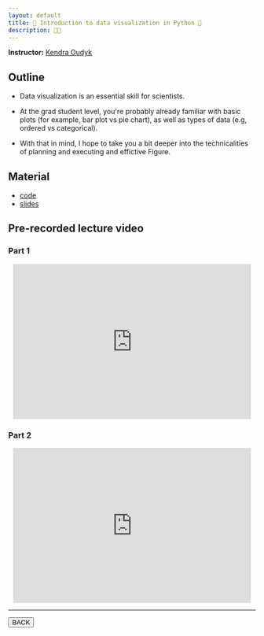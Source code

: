 ```yaml
---
layout: default
title: 👀 Introduction to data visualization in Python 🐍
description: 👀🐍
---
```


**Instructor:** [Kendra Oudyk](https://koudyk.github.io/)

## Outline

-   Data visualization is an essential skill for scientists.

-   At the grad student level, you're probably already familiar with basic plots
    (for example, bar plot vs pie chart), as well as types of data (e.g, ordered vs categorical).

-   With that in mind, I hope to take you a bit deeper
    into the technicalities of planning and executing and effictive Figure.

## Material

- [code](https://github.com/neurodatascience/QLS-course-materials/tree/main/Lectures/2024/10_intro_to_data_visualization)
- [slides](https://github.com/neurodatascience/QLS-course-materials/tree/main/Lectures/2024/10_intro_to_data_visualization/lectures)

## Pre-recorded lecture video

### Part 1

<div style="display: flex; justify-content: center; margin: 10px">

  <iframe
    width="560"
    height="315"
    src="https://www.youtube.com/embed/dqf5gmY7vE0?si=abtvx9YQdx1LA4Sd"
    title="YouTube video player"
    frameborder="0"
    allow="accelerometer; autoplay; clipboard-write; encrypted-media; gyroscope; picture-in-picture; web-share" referrerpolicy="strict-origin-when-cross-origin"
    allowfullscreen>
  </iframe>

</div>

### Part 2

<div style="display: flex; justify-content: center; margin: 10px">

  <iframe
    width="560"
    height="315"
    src="https://www.youtube.com/embed/DrOICNoOfEA?si=1csrjBNnE6Xl_hz7"
    title="YouTube video player"
    frameborder="0"
    allow="accelerometer; autoplay; clipboard-write; encrypted-media; gyroscope; picture-in-picture; web-share" referrerpolicy="strict-origin-when-cross-origin"
    allowfullscreen>
  </iframe>

</div>

---

<a href="{{ site.url }}/lectures-materials/latest.html"><button>BACK</button></a>
